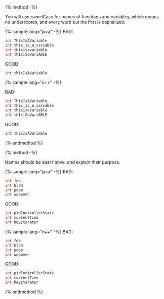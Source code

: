 {% method -%}

You will use camelCase for names of functions and variables, which means no underscores, and every word but the first is capitalized.

{% sample lang="java" -%}
BAD:
```java
int ThisIsAVariable
int this_is_a_variable
int thisisavariable
int thIsiSaVariABLE
```
GOOD:
```java
int thisIsAVariable
```

{% sample lang="c++" -%}

BAD:
```c++
int ThisIsAVariable
int this_is_a_variable
int thisisavariable
int thIsiSaVariABLE
```
GOOD:
```c++
int thisIsAVariable
```

{% endmethod %}

{% method -%}

Names should be descriptive, and explain their purpose.

{% sample lang="java" -%}
BAD:
```java
int foo
int blah
int poop
int woawver
```
GOOD:
```java
int pidControllerState
int currentTime
int keyIterator
```
{% sample lang="c++" -%}
BAD:
```java
int foo
int blah
int poop
int woawver
```
GOOD:
```java
int pidControllerState
int currentTime
int keyIterator
```

{% endmethod %}